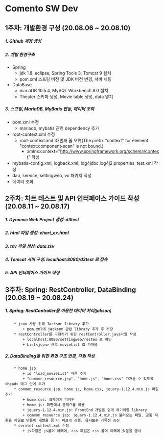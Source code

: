 Comento SW Dev
==============

1주차: 개발환경 구성 (20.08.06 ~ 20.08.10)
-------------------
 
 ##### 1. Github 계정 생성 
 
#####  2. 개발 환경구축
 
 * Spring 
      + jdk 1.8, eclipse, Spring Tools 3, Tomcat 9 설치
      + pom.xml 스프링 버전 및 JDK 버전 변경, 서버 세팅
 * DataBase
      + mariaDB 10.5.4, MySQL Workbench 8.0 설치
      + Theater 스키마 생성, Movie table 생성, data 넣기
 
#####  3. 스프링, MariaDB, MyBatis 연동, 데이터 조회
 * pom.xml 수정     
      + mariadb, mybatis 관련 dependency 추가    
 * root-context.xml 수정    
      + root-context.xml 37번째 줄 오류(The prefix "context" for element "context:component-scan" is not bound.)    
          - xmlns:context="http://www.springframework.org/schema/context" 작성     
 * mybatis-config.xml, logback.xml, log4jdbc.log4j2.properties, test.xml 작성    
 * dao, service, settingweb, vo 패키지 작성    
 * 데이터 조회
 
     
 2주차: 차트 테스트 및 API 인터페이스 가이드 작성 (20.08.11 ~ 20.08.17)
 ---------------------------------------------
     
##### 1. Dynamic Web Project 생성: d3test 
    
##### 2. html 파일 생성: chart_ex.html

##### 3. tsv 파일 생성: data.tsv      

##### 4. Tomcat 서버 구성: localhost:8080/d3test 로 접속     
##### 5. API 인터페이스 가이드 작성
   
3주차: Spring: RestController, DataBinding (20.08.19 ~ 20.08.24)
--------------------------------------------------
    
##### 1. Spring: RestController을 이용한 데이터 처리(jakson)
        
        * json 사용 위해 Jackson library 추가
            + pom.xml에 jackson 관련 library 추가 후 저장    
        * restController를 구현하기 위한 restController.java파일 작성
            + localhost:8080/settingweb/restex 로 확인    
            + List<json> 으로 movieList 값 가져옴
        
##### 2. DataBinding을 위한 화면 구조 변경, 자원 작성    
        * home.jsp    
            + id "load_movieList" 버튼 추가    
            + "common_resource.jsp", "home.js", "home.css" 가져올 수 있도록 <head> 태그 안에 추가    
        * common_resource.jsp, home.js, home.css, jquery-1.12.4.min.js 파일 추가    
            + home.css: 웹페이지 디자인    
            + home.js: 화면에서 동적으롤 이용    
            + jquery-1.12.4.min.js: FrontEnd 개발을 쉽게 하기위한 library    
            + common_resource.jsp: jquery-1.12.4.min.js 불러오는 파일. 공통 자원을 파일로 만들어 개발을 좀 더 빠르게 진행, 유지보수 가독성 증진    
        * servlet-context.xml 수정
            + js파일은 js폴더 아래에, css 파일은 css 폴더 아래에 있음을 명시
            
   

